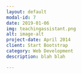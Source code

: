 ```yaml
---
layout: default
modal-id: 7
date: 2019-01-06
img: teachingassistant.png
alt: image-alt
project-date: April 2014
client: Start Bootstrap
category: Web Development
description: blah blah

---
```

